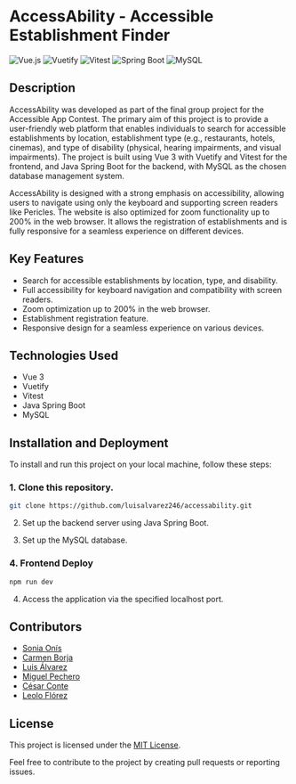 # AccessAbility - Accessible Establishment Finder


![Vue.js](https://img.shields.io/badge/Vue.js-%234FC08D.svg?style=for-the-badge&logo=vue.js&logoColor=white)
![Vuetify](https://img.shields.io/badge/Vuetify-%231867C0.svg?style=for-the-badge&logo=vuetify&logoColor=white)
![Vitest](https://img.shields.io/badge/Vitest-%230072C6.svg?style=for-the-badge)
![Spring Boot](https://img.shields.io/badge/Spring_Boot-F2F4F9?style=for-the-badge&logo=spring-boot)
![MySQL](https://img.shields.io/badge/MySQL-%2300f.svg?style=for-the-badge&logo=mysql&logoColor=white)

 

## Description
AccessAbility was developed as part of the final group project for the Accessible App Contest. The primary aim of this project is to provide a user-friendly web platform that enables individuals to search for accessible establishments by location, establishment type (e.g., restaurants, hotels, cinemas), and type of disability (physical, hearing impairments, and visual impairments). The project is built using Vue 3 with Vuetify and Vitest for the frontend, and Java Spring Boot for the backend, with MySQL as the chosen database management system.

AccessAbility is designed with a strong emphasis on accessibility, allowing users to navigate using only the keyboard and supporting screen readers like Pericles. The website is also optimized for zoom functionality up to 200% in the web browser. It allows the registration of establishments and is fully responsive for a seamless experience on different devices.

## Key Features
- Search for accessible establishments by location, type, and disability.
- Full accessibility for keyboard navigation and compatibility with screen readers.
- Zoom optimization up to 200% in the web browser.
- Establishment registration feature.
- Responsive design for a seamless experience on various devices.

## Technologies Used
- Vue 3
- Vuetify
- Vitest
- Java Spring Boot
- MySQL

## Installation and Deployment
To install and run this project on your local machine, follow these steps:

### 1. Clone this repository.
```sh
git clone https://github.com/luisalvarez246/accessability.git
```

2. Set up the backend server using Java Spring Boot.
   
3. Set up the MySQL database.

   
### 4. Frontend Deploy

```sh
npm run dev
```

4. Access the application via the specified localhost port.



## Contributors
- [Sonia Onís](https://github.com/soniaonis)
- [Carmen Borja](https://github.com/carmenb2020)
- [Luis Álvarez](https://github.com/luisalvarez246)
- [Miguel Pechero](https://github.com/drawmakerr)
- [César Conte](https://github.com/cesarconte)
- [Leolo Flórez](https://github.com/LeoloFlrz)

## License
This project is licensed under the [MIT License](https://opensource.org/licenses/MIT).

Feel free to contribute to the project by creating pull requests or reporting issues.

